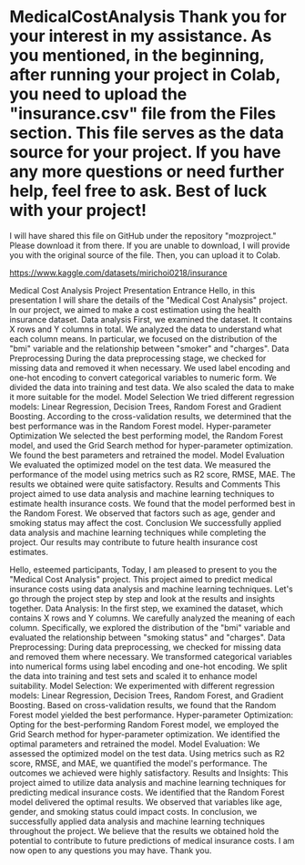 # MedicalCostAnalysis Thank you for your interest in my assistance. As you mentioned, in the beginning, after running your project in Colab, you need to upload the "insurance.csv" file from the Files section. This file serves as the data source for your project. If you have any more questions or need further help, feel free to ask. Best of luck with your project!

I will have shared this file on GitHub under the repository "mozproject." Please download it from there. If you are unable to download, I will provide you with the original source of the file. Then, you can upload it to Colab.

https://www.kaggle.com/datasets/mirichoi0218/insurance


Medical Cost Analysis Project Presentation
Entrance
Hello, in this presentation I will share the details of the "Medical Cost Analysis" project. In our project, we aimed to make a cost estimation using the health insurance dataset.
Data analysis
First, we examined the dataset. It contains X rows and Y columns in total. We analyzed the data to understand what each column means. In particular, we focused on the distribution of the "bmi" variable and the relationship between "smoker" and "charges".
Data Preprocessing
During the data preprocessing stage, we checked for missing data and removed it when necessary. We used label encoding and one-hot encoding to convert categorical variables to numeric form. We divided the data into training and test data. We also scaled the data to make it more suitable for the model.
Model Selection
We tried different regression models: Linear Regression, Decision Trees, Random Forest and Gradient Boosting. According to the cross-validation results, we determined that the best performance was in the Random Forest model.
Hyper-parameter Optimization
We selected the best performing model, the Random Forest model, and used the Grid Search method for hyper-parameter optimization. We found the best parameters and retrained the model.
Model Evaluation
We evaluated the optimized model on the test data. We measured the performance of the model using metrics such as R2 score, RMSE, MAE. The results we obtained were quite satisfactory.
Results and Comments
This project aimed to use data analysis and machine learning techniques to estimate health insurance costs. We found that the model performed best in the Random Forest. We observed that factors such as age, gender and smoking status may affect the cost.
Conclusion
We successfully applied data analysis and machine learning techniques while completing the project. Our results may contribute to future health insurance cost estimates.


Hello, esteemed participants, Today, I am pleased to present to you the "Medical Cost Analysis" project. 
This project aimed to predict medical insurance costs using data analysis and machine learning techniques. Let's go through the project step by step and look at the results and insights together. 
Data Analysis: In the first step, we examined the dataset, which contains X rows and Y columns. We carefully analyzed the meaning of each column. Specifically, we explored the distribution of the "bmi" variable and evaluated the relationship between "smoking status" and "charges".
Data Preprocessing: During data preprocessing, we checked for missing data and removed them where necessary. We transformed categorical variables into numerical forms using label encoding and one-hot encoding. We split the data into training and test sets and scaled it to enhance model suitability. 
Model Selection: We experimented with different regression models: Linear Regression, Decision Trees, Random Forest, and Gradient Boosting. Based on cross-validation results, we found that the Random Forest model yielded the best performance. 
Hyper-parameter Optimization: Opting for the best-performing Random Forest model, we employed the Grid Search method for hyper-parameter optimization. We identified the optimal parameters and retrained the model. 
Model Evaluation: We assessed the optimized model on the test data. Using metrics such as R2 score, RMSE, and MAE, we quantified the model's performance. The outcomes we achieved were highly satisfactory. Results and Insights: This project aimed to utilize data analysis and machine learning techniques for predicting medical insurance costs. We identified that the Random Forest model delivered the optimal results. We observed that variables like age, gender, and smoking status could impact costs. In conclusion, we successfully applied data analysis and machine learning techniques throughout the project. We believe that the results we obtained hold the potential to contribute to future predictions of medical insurance costs. I am now open to any questions you may have. Thank you.

